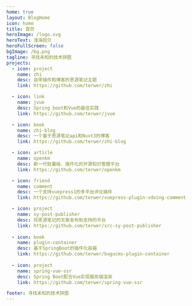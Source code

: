 ```yaml
---
home: true
layout: BlogHome
icon: home
title: 首页
heroImage: /logo.svg
heroText: 浅海拾贝
heroFullScreen: false
bgImage: /bg.png
tagline: 寻找未知的技术拼图
projects:
  - icon: project
    name: zhi
    desc: 自带插件和博客的思源笔记主题
    link: https://github.com/terwer/zhi

  - icon: link
    name: jvue
    desc: Spring boot和Vue的最佳实践
    link: https://github.com/terwer/jvue

  - icon: book
    name: zhi-blog
    desc: 一个基于思源笔记api和Nuxt3的博客
    link: https://github.com/terwer/zhi-blog

  - icon: article
    name: openkm
    desc: 新一代轻量级、插件化的开源知识管理平台
    link: https://github.com/terwer/openkm

  - icon: friend
    name: comment
    desc: 一个支持vuepress1的多平台评论插件
    link: https://github.com/terwer/vuepress-plugin-vdoing-comment

  - icon: project
    name: sy-post-publisher
    desc: 将思源笔记的文章发布到支持的平台
    link: https://github.com/terwer/src-sy-post-publisher
    
  - icon: book
    name: plugin-container
    desc: 基于SpringBoot的插件化容器
    link: https://github.com/terwer/bugucms-plugin-container
    
  - icon: project
    name: spring-vue-ssr
    desc: Spring Boot配合Vue实现服务端渲染
    link: https://github.com/terwer/spring-vue-ssr

footer: 寻找未知的技术拼图
---
```

